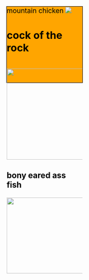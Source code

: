 <script>document.body.style.backgroundColor = "green";</script>
<head>
<style> 
body {
  background-image: url("https://media.istockphoto.com/vectors/dark-pattern-with-exotic-leaves-vector-id1209729476?k=20&m=1209729476&s=612x612&w=0&h=DVtIrJQDEkKOuc5AeApuSUhYLkrkdOguLGxq0wEFpkU=");
}
</style>
</head>
<div style="background-color:orange;color:black;border:1px solid black;width:200px;height:200px;font-size:18px;"
<h1>mountain chicken</h1>
<img src = "https://encrypted-tbn0.gstatic.com/images?q=tbn:ANd9GcR5dwlwvmXt7sdH6plUFXiM1UZSjBONletnSLlqVauTkCEh-C6vcHYypme2E--zTx8e1b8:https://upload.wikimedia.org/wikipedia/commons/d/db/Leptodactylus_fallax_%25281%2529.jpg&usqp=CAU">
<h2>cock of the rock<h2>
<img src = "https://animals.sandiegozoo.org/sites/default/files/2019-08/cock-of-the-rock5.jpg" height = 240 width =300>
<h3>bony eared ass fish</h3>
<img src = "https://fishesofaustralia.net.au/images/image/AcanthonusArmatus2NOAA.jpg" height = 200 width = 280 ></div>
